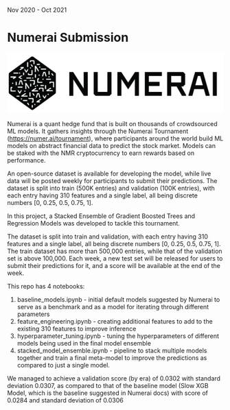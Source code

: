 Nov 2020 - Oct 2021
# Numerai Submission

![Numerai Logo](images/numerai_logo.png)

Numerai is a quant hedge fund that is built on thousands of crowdsourced ML models. It gathers insights through the Numerai Tournament (https://numer.ai/tournament), where participants around the world build ML models on abstract financial data to predict the stock market. Models can be staked with the NMR cryptocurrency to earn rewards based on performance. 

An open-source dataset is available for developing the model, while live data will be posted weekly for participants to submit their predictions. The dataset is split into train (500K entries) and validation (100K entries), with each entry having 310 features and a single label, all being discrete numbers [0, 0.25, 0.5, 0.75, 1].

In this project, a Stacked Ensemble of Gradient Boosted Trees and Regression Models was developed to tackle this tournament. 




The dataset is split into train and validation, with each entry having 310 features and a single label, all being discrete numbers [0, 0.25, 0.5, 0.75, 1]. The train dataset has more than 500,000 entries, while that of the validation set is above 100,000. Each week, a new test set will be released for users to submit their predictions for it, and a score will be available at the end of the week.

This repo has 4 notebooks:
1. baseline_models.ipynb - initial default models suggested by Numerai to serve as a benchmark and as a model for iterating through different parameters
2. feature_engineering.ipynb - creating additional features to add to the existing 310 features to improve inference
3. hyperparameter_tuning.ipynb - tuning the hyperparameters of different models being used in the final model ensemble
4. stacked_model_ensemble.ipynb - pipeline to stack multiple models together and train a final meta-model to improve the predictions as compared to just a single model.

We managed to achieve a validation score (by era) of 0.0302 with standard deviation 0.0307, as compared to that of the baseline model (Slow XGB Model, which is the baseline suggested in Numerai docs) with score of 0.0284 and standard deviation of 0.0306
